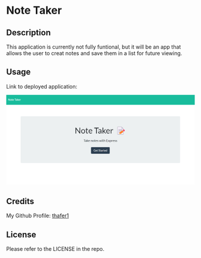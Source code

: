 # Note Taker

## Description

This application is currently not fully funtional, but it will be an app that allows the user to creat notes and save them in a list for future viewing.

## Usage

Link to deployed application:

<img src="Develop\public\assets\Screenshot 2023-02-15 202014.png">

## Credits

My Github Profile: [thafer1](https://github.com/thafer1)

## License

Please refer to the LICENSE in the repo.